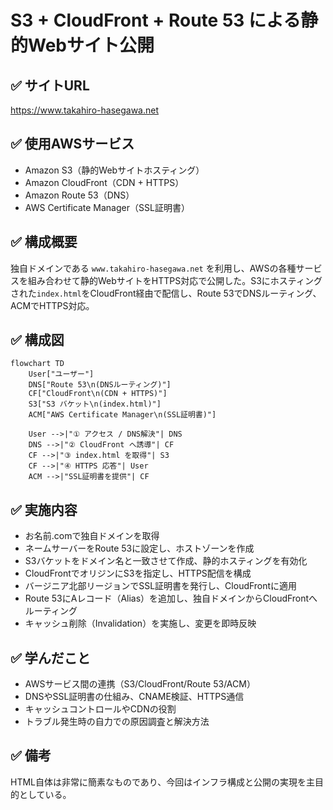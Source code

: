 # S3 + CloudFront + Route 53 による静的Webサイト公開

## ✅ サイトURL
https://www.takahiro-hasegawa.net

## ✅ 使用AWSサービス
- Amazon S3（静的Webサイトホスティング）
- Amazon CloudFront（CDN + HTTPS）
- Amazon Route 53（DNS）
- AWS Certificate Manager（SSL証明書）

## ✅ 構成概要
独自ドメインである `www.takahiro-hasegawa.net` を利用し、AWSの各種サービスを組み合わせて静的WebサイトをHTTPS対応で公開した。S3にホスティングされた`index.html`をCloudFront経由で配信し、Route 53でDNSルーティング、ACMでHTTPS対応。

## ✅ 構成図
```mermaid
flowchart TD
    User["ユーザー"]
    DNS["Route 53\n(DNSルーティング)"]
    CF["CloudFront\n(CDN + HTTPS)"]
    S3["S3 バケット\n(index.html)"]
    ACM["AWS Certificate Manager\n(SSL証明書)"]

    User -->|"① アクセス / DNS解決"| DNS
    DNS -->|"② CloudFront へ誘導"| CF
    CF -->|"③ index.html を取得"| S3
    CF -->|"④ HTTPS 応答"| User
    ACM -->|"SSL証明書を提供"| CF
```

## ✅ 実施内容
- お名前.comで独自ドメインを取得
- ネームサーバーをRoute 53に設定し、ホストゾーンを作成
- S3バケットをドメイン名と一致させて作成、静的ホスティングを有効化
- CloudFrontでオリジンにS3を指定し、HTTPS配信を構成
- バージニア北部リージョンでSSL証明書を発行し、CloudFrontに適用
- Route 53にAレコード（Alias）を追加し、独自ドメインからCloudFrontへルーティング
- キャッシュ削除（Invalidation）を実施し、変更を即時反映

## ✅ 学んだこと
- AWSサービス間の連携（S3/CloudFront/Route 53/ACM）
- DNSやSSL証明書の仕組み、CNAME検証、HTTPS通信
- キャッシュコントロールやCDNの役割
- トラブル発生時の自力での原因調査と解決方法

## ✅ 備考
HTML自体は非常に簡素なものであり、今回はインフラ構成と公開の実現を主目的としている。
